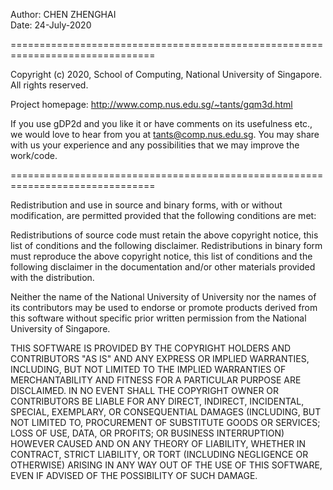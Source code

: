 Author: CHEN ZHENGHAI  
Date:   24-July-2020

===============================================================================

Copyright (c) 2020, School of Computing, National University of Singapore.  
All rights reserved.

Project homepage: http://www.comp.nus.edu.sg/~tants/gqm3d.html

If you use gDP2d and you like it or have comments on its usefulness etc., we 
would love to hear from you at <tants@comp.nus.edu.sg>. You may share with us
your experience and any possibilities that we may improve the work/code.

===============================================================================

Redistribution and use in source and binary forms, with or without modification,
are permitted provided that the following conditions are met:

Redistributions of source code must retain the above copyright notice, this list of
conditions and the following disclaimer. Redistributions in binary form must reproduce
the above copyright notice, this list of conditions and the following disclaimer
in the documentation and/or other materials provided with the distribution. 

Neither the name of the National University of University nor the names of its contributors
may be used to endorse or promote products derived from this software without specific
prior written permission from the National University of Singapore. 

THIS SOFTWARE IS PROVIDED BY THE COPYRIGHT HOLDERS AND CONTRIBUTORS "AS IS" AND ANY
EXPRESS OR IMPLIED WARRANTIES, INCLUDING, BUT NOT LIMITED TO THE IMPLIED WARRANTIES 
OF MERCHANTABILITY AND FITNESS FOR A PARTICULAR PURPOSE ARE DISCLAIMED. IN NO EVENT
SHALL THE COPYRIGHT OWNER OR CONTRIBUTORS BE LIABLE FOR ANY DIRECT, INDIRECT,
INCIDENTAL, SPECIAL, EXEMPLARY, OR CONSEQUENTIAL DAMAGES (INCLUDING, BUT NOT LIMITED
TO, PROCUREMENT OF SUBSTITUTE  GOODS OR SERVICES; LOSS OF USE, DATA, OR PROFITS; OR
BUSINESS INTERRUPTION) HOWEVER CAUSED AND ON ANY THEORY OF LIABILITY, WHETHER IN
CONTRACT, STRICT LIABILITY, OR TORT (INCLUDING NEGLIGENCE OR OTHERWISE) ARISING IN
ANY WAY OUT OF THE USE OF THIS SOFTWARE, EVEN IF ADVISED OF THE POSSIBILITY OF SUCH
DAMAGE.
